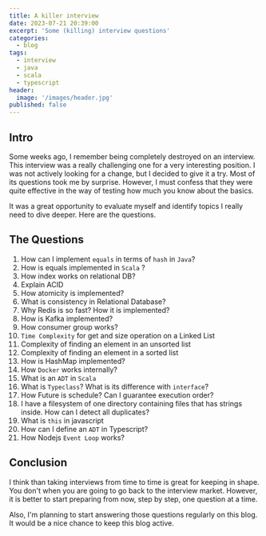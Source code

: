 ```yaml
---
title: A killer interview 
date: 2023-07-21 20:39:00
excerpt: 'Some (killing) interview questions'
categories:
  - blog
tags:
  - interview
  - java
  - scala
  - typescript
header:
  image: '/images/header.jpg'
published: false
---
```

## Intro

Some weeks ago, I remember being completely destroyed on an interview. This interview was a really challenging one for a very interesting position. I was not actively looking for a change, but I decided to give it a try. Most of its questions took me by surprise. However, I must confess that they were quite effective in the way of testing how much you know about the basics.

It was a great opportunity to evaluate myself and identify topics I really need to dive deeper. Here are the questions.

## The Questions

1. How can I implement `equals` in terms of `hash` in `Java`?
2. How is equals implemented in `Scala` ?
3. How index works on relational DB?
4. Explain ACID
5. How atomicity is implemented?
6. What is consistency in Relational Database?
7. Why Redis is so fast? How it is implemented?
8. How is Kafka implemented?
9. How consumer group works?
10. `Time Complexity` for get and size operation on a Linked List
11. Complexity of finding an element in an unsorted list
12. Complexity of finding an element in a sorted list
13. How is HashMap implemented?
14. How `Docker` works internally?
15. What is an `ADT` in `Scala`
16. What is `Typeclass`? What is its difference with `interface`?
17. How Future is schedule? Can I guarantee execution order?
18. I have a filesystem of one directory containing files that has strings inside. How can I detect all duplicates?
19. What is `this` in javascript
20. How can I define an `ADT` in Typescript?
21. How Nodejs `Event Loop` works?

## Conclusion

I think than taking interviews from time to time is great for keeping in shape. You don't when you are going to go back to the interview market. However, it is better to start preparing from now, step by step, one question at a time.

Also, I'm planning to start answering those questions regularly on this blog. It would be a nice chance to keep this blog active.
